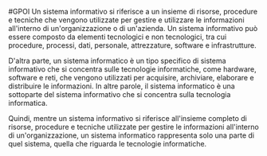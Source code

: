 #GPOI 
Un sistema informativo si riferisce a un insieme di risorse, procedure e tecniche che vengono utilizzate per gestire e utilizzare le informazioni all'interno di un'organizzazione o di un'azienda. Un sistema informativo può essere composto da elementi tecnologici e non tecnologici, tra cui procedure, processi, dati, personale, attrezzature, software e infrastrutture.

D'altra parte, un sistema informatico è un tipo specifico di sistema informativo che si concentra sulle tecnologie informatiche, come hardware, software e reti, che vengono utilizzati per acquisire, archiviare, elaborare e distribuire le informazioni. In altre parole, il sistema informatico è una sottoparte del sistema informativo che si concentra sulla tecnologia informatica.

Quindi, mentre un sistema informativo si riferisce all'insieme completo di risorse, procedure e tecniche utilizzate per gestire le informazioni all'interno di un'organizzazione, un sistema informatico rappresenta solo una parte di quel sistema, quella che riguarda le tecnologie informatiche.